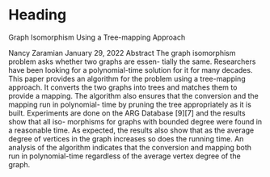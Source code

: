 # Heading
Graph Isomorphism Using a Tree-mapping Approach

Nancy Zaramian
January 29, 2022
Abstract
The graph isomorphism problem asks whether two graphs are essen-
tially the same. Researchers have been looking for a polynomial-time
solution for it for many decades. This paper provides an algorithm for
the problem using a tree-mapping approach. It converts the two graphs
into trees and matches them to provide a mapping. The algorithm
also ensures that the conversion and the mapping run in polynomial-
time by pruning the tree appropriately as it is built. Experiments are
done on the ARG Database [9][7] and the results show that all iso-
morphisms for graphs with bounded degree were found in a reasonable
time. As expected, the results also show that as the average degree of
vertices in the graph increases so does the running time. An analysis of
the algorithm indicates that the conversion and mapping both run in
polynomial-time regardless of the average vertex degree of the graph.
